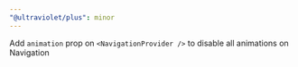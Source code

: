 ```yaml
---
"@ultraviolet/plus": minor
---
```


Add `animation` prop on `<NavigationProvider />` to disable all animations on Navigation
